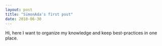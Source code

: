 ```yaml
---
layout: post
title: "SimonAda's first post"
date: 2018-06-30
---
```


Hi, here I want to organize my knowledge and keep best-practices in one place. 
